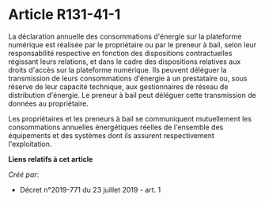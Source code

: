 # Article R131-41-1

La déclaration annuelle des consommations d'énergie sur la plateforme numérique est réalisée par le propriétaire ou par le
preneur à bail, selon leur responsabilité respective en fonction des dispositions contractuelles régissant leurs relations,
et dans le cadre des dispositions relatives aux droits d'accès sur la plateforme numérique. Ils peuvent déléguer la
transmission de leurs consommations d'énergie à un prestataire ou, sous réserve de leur capacité technique, aux gestionnaires
de réseau de distribution d'énergie. Le preneur à bail peut déléguer cette transmission de données au propriétaire. 

Les propriétaires et les preneurs à bail se communiquent mutuellement les consommations annuelles énergétiques réelles de
l'ensemble des équipements et des systèmes dont ils assurent respectivement l'exploitation.

**Liens relatifs à cet article**

_Créé par_:

  - Décret n°2019-771 du 23 juillet 2019 - art. 1
